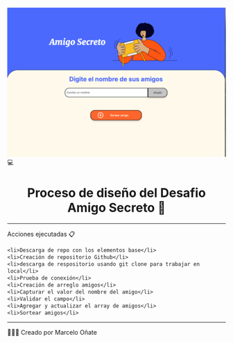 ![alt text](image.png)
💻 


<h1 align="center"> Proceso de diseño del Desafio Amigo Secreto 🤖</h1>

***

<p>Acciones ejecutadas 📋</p>

```
<li>Descarga de repo con los elementos base</li>
<li>Creación de repositorio Github</li>
<li>descarga de respositorio usando git clone para trabajar en local</li>
<li>Prueba de conexión</li>
<li>Creación de arreglo amigos</li>
<li>Capturar el valor del nombre del amigo</li>
<li>Validar el campo</li>
<li>Agregar y actualizar el array de amigos</li>
<li>Sortear amigos</li>
```

***






👨🏻‍💻 Creado por Marcelo Oñate






